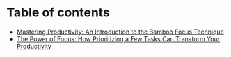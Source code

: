 # Table of contents

* [Mastering Productivity: An Introduction to the Bamboo Focus Technique](README.md)
* [The Power of Focus: How Prioritizing a Few Tasks Can Transform Your Productivity](the-power-of-focus-how-prioritizing-a-few-tasks-can-transform-your-productivity.md)

